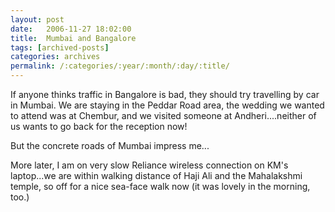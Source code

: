 ```yaml
---
layout: post
date:	2006-11-27 18:02:00
title:  Mumbai and Bangalore
tags: [archived-posts]
categories: archives
permalink: /:categories/:year/:month/:day/:title/
---
```

If anyone thinks traffic in Bangalore is bad, they should try travelling by car in Mumbai. We are staying in the Peddar Road area, the wedding we wanted to attend was at Chembur, and we visited someone at Andheri....neither of us wants to go back for the reception now!

But the concrete roads of Mumbai impress me...

More later, I am on very slow Reliance wireless connection on KM's laptop...we are within walking distance of Haji Ali and the Mahalakshmi temple, so off for a nice sea-face walk now (it was lovely in the morning, too.)
